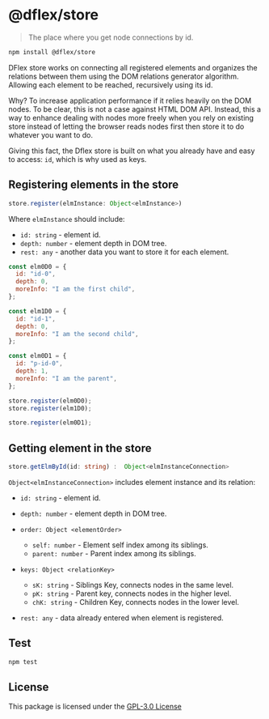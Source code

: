 # @dflex/store

> The place where you get node connections by id.

```bash
npm install @dflex/store
```

DFlex store works on connecting all registered elements and organizes the
relations between them using the DOM relations generator algorithm. Allowing
each element to be reached, recursively using its id.

Why? To increase application performance if it relies heavily on the DOM nodes. To
be clear, this is not a case against HTML DOM API. Instead, this a way to
enhance dealing with nodes more freely when you rely on existing store instead
of letting the browser reads nodes first then store it to do whatever you want
to do.

Giving this fact, the Dflex store is built on what you already have and easy to
access: `id`, which is why used as keys.

## Registering elements in the store

```ts
store.register(elmInstance: Object<elmInstance>)
```

Where `elmInstance` should include:

- `id: string` - element id.
- `depth: number` - element depth in DOM tree.
- `rest: any` - another data you want to store it for each element.

```js
const elm0D0 = {
  id: "id-0",
  depth: 0,
  moreInfo: "I am the first child",
};

const elm1D0 = {
  id: "id-1",
  depth: 0,
  moreInfo: "I am the second child",
};

const elm0D1 = {
  id: "p-id-0",
  depth: 1,
  moreInfo: "I am the parent",
};

store.register(elm0D0);
store.register(elm1D0);

store.register(elm0D1);
```

## Getting element in the store

```ts
store.getElmById(id: string) :  Object<elmInstanceConnection>
```

`Object<elmInstanceConnection>` includes element instance and its relation:

- `id: string` - element id.

- `depth: number` - element depth in DOM tree.

- `order: Object <elementOrder>`

  - `self: number` - Element self index among its siblings.
  - `parent: number` - Parent index among its siblings.

- `keys: Object <relationKey>`

  - `sK: string` - Siblings Key, connects nodes in the same level.
  - `pK: string` - Parent key, connects nodes in the higher level.
  - `chK: string` - Children Key, connects nodes in the lower level.

- `rest: any` - data already entered when element is registered.

## Test

```sh
npm test
```

## License

This package is licensed under the [GPL-3.0 License](https://github.com/jalal246/dflex/tree/master/packages/store/LICENSE)
